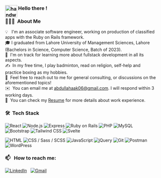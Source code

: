 
### <img alt="handwavegif" src="https://user-images.githubusercontent.com/39513876/112366216-8cfe7400-8cfe-11eb-8116-7d3dbae20e97.gif" width='40' align="left"/> Hello there !

### 👨🏻‍💻 &nbsp;About Me

💡 &nbsp; I'm an associate software engineer, working on production of classified apps with the Ruby on Rails framework. \
🎓&nbsp;I graduated from Lahore University of Management Sciences, Lahore (Bachelors in Science, Computer Science, Batch of 2023).\
🌱 &nbsp;I'm on track for learning more about fullstack development in all its aspects.\
✍️ &nbsp;In my free time, I play badminton, read on religion, self-help and practice boxing as my hobbies.\
💬 &nbsp;Feel free to reach out to me for general consulting, or discussions on the aforementioned topics!\
✉️ &nbsp;You can email me at abdullahaak06@gmail.com. I will respond within 3 working days.\
📄 &nbsp;You can check my [Resume](https://drive.google.com/file/d/1OpLWN5LYTUdT2B18txudqnF4mcvll5_g/view?usp=sharing) for more details about work experience.

### 🛠 &nbsp;Tech Stack

![React](https://img.shields.io/badge/-React-61DAFB?style=flat&logo=react)
![Node.js](https://img.shields.io/badge/-Node.js-339933?style=flat&logo=node.js&logoColor=white)
![Express](https://img.shields.io/badge/-Express-000000?style=flat)
![Ruby on Rails](https://img.shields.io/badge/-Ruby%20on%20Rails-CC0000?style=flat&logo=ruby-on-rails&logoColor=white)
![PHP](https://img.shields.io/badge/-PHP-777BB4?style=flat&logo=php)
![MySQL](https://img.shields.io/badge/-MySQL-4479A1?style=flat&logo=mysql&logoColor=white)
![Bootstrap](https://img.shields.io/badge/-Bootstrap-7952B3?style=flat&logo=bootstrap&logoColor=white)
![Tailwind CSS](https://img.shields.io/badge/-Tailwind%20CSS-38B2AC?style=flat&logo=tailwind-css&logoColor=white)
![Svelte](https://img.shields.io/badge/-Svelte-FF3E00?style=flat&logo=svelte)

![HTML](https://img.shields.io/badge/-HTML-E34F26?style=flat&logo=html5&logoColor=white)
![CSS / Sass / SCSS](https://img.shields.io/badge/-CSS%20/%20Sass%20/%20SCSS-1572B6?style=flat&logo=css3&logoColor=white)
![JavaScript](https://img.shields.io/badge/-JavaScript-F7DF1E?style=flat&logo=javascript&logoColor=black)
![jQuery](https://img.shields.io/badge/-jQuery-0769AD?style=flat&logo=jquery&logoColor=white)
![Git](https://img.shields.io/badge/-Git-F05032?style=flat&logo=git&logoColor=white)
![Postman](https://img.shields.io/badge/-Postman-FF6C37?style=flat&logo=postman)
![WordPress](https://img.shields.io/badge/-WordPress-21759B?style=flat&logo=wordpress&logoColor=white)

### 📫 &nbsp; How to reach me:

<a href="https://www.linkedin.com/in/abdullah-ahmad-70b1bb13b/"><img alt="LinkedIn" src="https://img.shields.io/badge/linkedin%20-%230077B5.svg?&style=flat&logo=linkedin&logoColor=white"/></a> &nbsp;
<a href="mailto:abdullahaak06@gmail.com"><img alt="Gmail" src="https://img.shields.io/badge/Gmail-D14836?style=flat&logo=gmail&logoColor=white" /></a> &nbsp;
